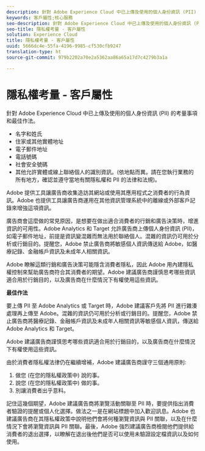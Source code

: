 ```yaml
---
description: 針對 Adobe Experience Cloud 中已上傳及使用的個人身份資訊 (PII) 的考量事項和最佳作法。
keywords: 客戶屬性;核心服務
seo-description: 針對 Adobe Experience Cloud 中已上傳及使用的個人身份資訊 (PII) 的考量事項和最佳作法。
seo-title: 隱私權考量 - 客戶屬性
solution: Experience Cloud
title: 隱私權考量 - 客戶屬性
uuid: 5666dc4e-55fa-4196-9985-cf530cfb9247
translation-type: ht
source-git-commit: 979b2202a70e2a5362aa86a65a17d7c4279b3a1a

---
```



# 隱私權考量 - 客戶屬性

針對 Adobe Experience Cloud 中已上傳及使用的個人身份資訊 (PII) 的考量事項和最佳作法。


<!-- <p>https://wiki.corp.adobe.com/display/omtrplatform/Visitor+Enrichment+and+privacy#VisitorEnrichmentandprivacy-INFORMATIONASSOCIATIONOPTIONS </p> -->


* 名字和姓氏
* 住家或其他實體地址
* 電子郵件地址
* 電話號碼
* 社會安全號碼
* 其他允許實體或線上聯絡個人的識別資訊。(依地點而異。請在您執行業務的所有地方，確認並遵守當地有關隱私權和 PII 的法律和法規)。


Adobe 提供工具讓廣告商收集造訪其網站或使用其應用程式之消費者的行為資訊。Adobe 也提供工具讓廣告商運用在其他資訊管理系統中的離線或外部客戶記錄來增強這項資訊。

廣告商會這麼做的常見原因，是想要在做出適合消費者的行銷和廣告決策時，增進資訊的可用性。Adobe Analytics 和 Target 允許廣告商上傳個人身份資訊 (PII)，如電子郵件地址，前提是資訊變混雜而無法用於聯絡個人。混雜的資訊仍可用於分析或行銷目的。提醒您，Adobe 禁止廣告商將敏感個人資訊傳送給 Adobe，如醫療記錄、金融帳戶資訊及未成年人相關資訊。

Adobe 瞭解這類行銷和廣告決策可能隱含消費者隱私，因此 Adobe 用內建隱私權控制來幫助廣告商符合其消費者的期望。Adobe 建議廣告商謹慎思考哪些資訊適合用於行銷目的，以及廣告商在什麼情況下有權使用這些資訊。

**最佳作法**

要上傳 PII 至 Adobe Analytics 或 Target 時，Adobe 建議客戶先將 PII 進行雜湊處理再上傳至 Adobe。混雜的資訊仍可用於分析或行銷目的。提醒您，Adobe 禁止廣告商將醫療記錄、金融帳戶資訊及未成年人相關資訊等敏感個人資訊，傳送給 Adobe Analytics 和 Target。

Adobe 建議廣告商謹慎思考哪些資訊適合用於行銷目的，以及廣告商在什麼情況下有權使用這些資訊。

由於消費者隱私權法律仍在繼續增補，Adobe 建議廣告商謹守三個通用原則:

1. 做您 (在您的隱私權政策中) 說的事。
1. 說您 (在您的隱私權政策中) 做的事。
1. 別讓消費者出乎意料。

記住這幾個期望，Adobe 建議廣告商將瀏覽活動關聯至 PII 時，要提供指出消費者驗證的提醒或個人化選擇。做法之一是在網站標題中加入歡迎訊息。Adobe 也建議廣告商在其隱私權政策中說明他們會將何種瀏覽資訊與 PII 關聯，以及在什麼情況下會將瀏覽資訊與 PII 關聯。最後，Adobe 強烈建議廣告商檢閱他們提供給消費者的退出選擇，以瞭解在退出後他們是否可以使用未驗證設定檔資訊以及如何使用。

<!-- <p> <b>Vinay Geol</b> should help craft privacy regarding how all MAC uses privacy/cookies. Privacy implications around each part of the workflow. Moving from CRM to MAC. Can it include PII? What is PII? What isn't PII? </p> 
<p>CRM data is Known Data or Info. Going to combine with activity that occurs when visitor was not authenticated. PII wiki: </p> 
<p>https://wiki.corp.adobe.com/display/omtrplatform/Visitor+Enrichment+and+privacy#VisitorEnrichmentandprivacy-INFORMATIONASSOCIATIONOPTIONS </p> 
<p>Refactoring of implementation docs as it relates to privacy and cookies. </p> 
<p>Add content to https://marketing.adobe.com/resources/help/en_US/mcloud/t-publish-audience-segment.html, as follows: </p> 
<p> Audiences are not filtered based on the authentication state of a visitor. If a visitor can browse your site in un-authenticated and authenticated states, actions that occur when a visitor is un-authenticated can still cause a visitor to be included in an audience. Please review <link> to understand the full privacy implications of audience sharing. </p> 
<p>That "link" goes to a topic dedicated to PII, with this text: </p> 
<p> - Adobe Analytics allows its advertisers to upload personally identifiable information (PII) such as email addresses. When uploading PII to Adobe Analytics, Adobe recommends that the customer should hash PII prior to uploading it to Adobe. Hashed information can still be used for analysis and for marketing purposes. As a reminder, Adobe prohibits advertisers from sending sensitive personal information to Adobe Analytics, such as medical records, financial account information, and information about minors. </p> 
<p> - Adobe recommends its advertisers carefully consider which information is appropriate to use for marketing purposes and in which circumstances the advertiser has permission to use such information. </p> 
<p> - As consumer privacy law remains in flux, Adobe recommends that advertisers respect three common tenets: 1) Do what you say (in your privacy policy); 2) Say what you do (in your privacy policy); and 3) Don't surprise your consumers. </p> 
<p> - With these expectations in mind, Adobe recommends that when an advertiser associates browsing activities to PII, the advertiser provide notices/personalization indicating that the consumer is authenticated. An example of this is including a 'Hello, Jane' greeting within the header of the website. Adobe also recommends that advertisers describe in its privacy policy what type of browsing information it associates with PII and under what circumstances browsing information is associated with PII. Lastly, Adobe strongly recommends advertisers review the opt out choices they provide their consumers to understand whether and how they can use unauthenticated profile information post opt out. </p> 
<p>Possibly revamp the cookies to include privacy, with best practices: https://marketing.adobe.com/resources/help/en_US/whitepapers/cookies/ </p> -->

